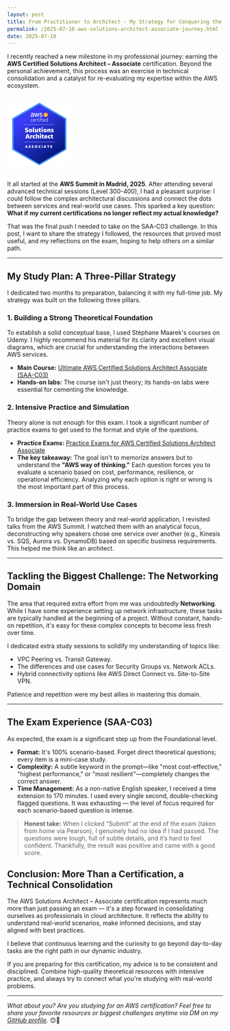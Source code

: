 ```yaml
---
layout: post
title: From Practitioner to Architect - My Strategy for Conquering the AWS SAA-C03 Exam
permalink: /2025-07-10-aws-solutions-architect-associate-journey.html
date: 2025-07-10
---
```


I recently reached a new milestone in my professional journey: earning the **AWS Certified Solutions Architect – Associate** certification. Beyond the personal achievement, this process was an exercise in technical consolidation and a catalyst for re-evaluating my expertise within the AWS ecosystem.

<a href="https://cp.certmetrics.com/amazon/en/public/verify/credential/acb5b3e5c9124a7389ae6f25e4db9809" target="_blank" rel="noopener noreferrer"><img src="/assets/images/aws-solutions-architect-associate-badge.png" alt="AWS Certified Solutions Architect – Associate Badge" style="max-width: 150px; margin-top: 1rem; margin-bottom: 1rem;"></a>

It all started at the **AWS Summit in Madrid, 2025**. After attending several advanced technical sessions (Level 300-400), I had a pleasant surprise: I could follow the complex architectural discussions and connect the dots between services and real-world use cases. This sparked a key question: **What if my current certifications no longer reflect my actual knowledge?**

That was the final push I needed to take on the SAA-C03 challenge. In this post, I want to share the strategy I followed, the resources that proved most useful, and my reflections on the exam, hoping to help others on a similar path.

---

## **My Study Plan: A Three-Pillar Strategy**

I dedicated two months to preparation, balancing it with my full-time job. My strategy was built on the following three pillars.

### **1. Building a Strong Theoretical Foundation**
To establish a solid conceptual base, I used Stéphane Maarek's courses on Udemy. I highly recommend his material for its clarity and excellent visual diagrams, which are crucial for understanding the interactions between AWS services.
* **Main Course:** <a href="https://www.udemy.com/course/aws-certified-solutions-architect-associate-saa-c03/" target="_blank" rel="noopener noreferrer">Ultimate AWS Certified Solutions Architect Associate (SAA-C03)</a>
* **Hands-on labs:** The course isn't just theory; its hands-on labs were essential for cementing the knowledge.

### **2. Intensive Practice and Simulation**
Theory alone is not enough for this exam. I took a significant number of practice exams to get used to the format and style of the questions.
* **Practice Exams:** <a href="https://www.udemy.com/course/practice-exams-aws-certified-solutions-architect-associate/" target="_blank" rel="noopener noreferrer">Practice Exams for AWS Certified Solutions Architect Associate</a>
* **The key takeaway:** The goal isn't to memorize answers but to understand the **"AWS way of thinking."** Each question forces you to evaluate a scenario based on cost, performance, resilience, or operational efficiency. Analyzing why each option is right or wrong is the most important part of this process.

### **3. Immersion in Real-World Use Cases**
To bridge the gap between theory and real-world application, I revisited talks from the AWS Summit. I watched them with an analytical focus, deconstructing why speakers chose one service over another (e.g., Kinesis vs. SQS, Aurora vs. DynamoDB) based on specific business requirements. This helped me think like an architect.

---

## **Tackling the Biggest Challenge: The Networking Domain**

The area that required extra effort from me was undoubtedly **Networking**. While I have some experience setting up network infrastructure, these tasks are typically handled at the beginning of a project. Without constant, hands-on repetition, it's easy for these complex concepts to become less fresh over time.

I dedicated extra study sessions to solidify my understanding of topics like:
* VPC Peering vs. Transit Gateway.
* The differences and use cases for Security Groups vs. Network ACLs.
* Hybrid connectivity options like AWS Direct Connect vs. Site-to-Site VPN.

Patience and repetition were my best allies in mastering this domain.

---

## **The Exam Experience (SAA-C03)**

As expected, the exam is a significant step up from the Foundational level.

* **Format:** It's 100% scenario-based. Forget direct theoretical questions; every item is a mini-case study.
* **Complexity:** A subtle keyword in the prompt—like "most cost-effective," "highest performance," or "most resilient"—completely changes the correct answer.
* **Time Management:** As a non-native English speaker, I received a time extension to 170 minutes. I used every single second, double-checking flagged questions. It was exhausting — the level of focus required for each scenario-based question is intense.

> **Honest take:** When I clicked “Submit” at the end of the exam (taken from home via Pearson), I genuinely had no idea if I had passed. The questions were tough, full of subtle details, and it’s hard to feel confident. Thankfully, the result was positive and came with a good score.

## **Conclusion: More Than a Certification, a Technical Consolidation**

The AWS Solutions Architect – Associate certification represents much more than just passing an exam — it's a step forward in consolidating ourselves as professionals in cloud architecture. It reflects the ability to understand real-world scenarios, make informed decisions, and stay aligned with best practices.

I believe that continuous learning and the curiosity to go beyond day-to-day tasks are the right path in our dynamic industry.

If you are preparing for this certification, my advice is to be consistent and disciplined. Combine high-quality theoretical resources with intensive practice, and always try to connect what you're studying with real-world problems.

---

*What about you? Are you studying for an AWS certification? Feel free to share your favorite resources or biggest challenges anytime via DM on my [GitHub profile](https://github.com/Ubikitina).* 😊💬
